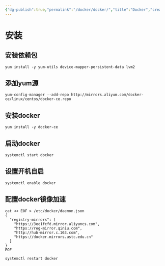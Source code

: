 ```yaml
---
{"dg-publish":true,"permalink":"/docker/docker/","title":"Docker","created":"2024-02-27T19:04:39.606+08:00","updated":"2024-03-07T10:12:10.765+08:00"}
---
```


# 安装

## 安装依赖包

``` shell
yum install -y yum-utils device-mapper-persistent-data lvm2
```

## 添加yum源

``` shell
yum-config-manager --add-repo http://mirrors.aliyun.com/docker-ce/linux/centos/docker-ce.repo
```

## 安装docker

``` shell
yum install -y docker-ce
```

## 启动docker

``` shell
systemctl start docker
```

## 设置开机自启

``` shell
systemctl enable docker
```

## 配置docker镜像加速

``` shell
cat << EOF > /etc/docker/daemon.json
{
  "registry-mirrors": [
    "https://3ec1fcfd.mirror.aliyuncs.com",
    "https://reg-mirror.qiniu.com",
    "http://hub-mirror.c.163.com",
    "https://docker.mirrors.ustc.edu.cn"
  ]
}
EOF
```

``` shell
systemctl restart docker
```